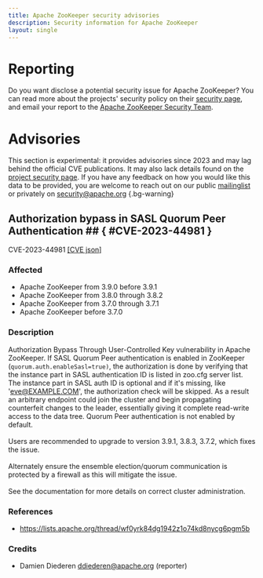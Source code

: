 ```yaml
---
title: Apache ZooKeeper security advisories
description: Security information for Apache ZooKeeper
layout: single
---
```


# Reporting

Do you want disclose a potential security issue for Apache ZooKeeper? You can read more about the projects' security policy on their [security page](https://zookeeper.apache.org/security.html), and email your report to the [Apache ZooKeeper Security Team](mailto:security@zookeeper.apache.org).

# Advisories

This section is experimental: it provides advisories since 2023 and may lag behind the official CVE publications. It may also lack details found on the [project security page](https://zookeeper.apache.org/security.html). If you have any feedback on how you would like this data to be provided, you are welcome to reach out on our public [mailinglist](/mailinglist) or privately on [security@apache.org](mailto:security@apache.org)
{.bg-warning}

## Authorization bypass in SASL Quorum Peer Authentication ## { #CVE-2023-44981 }

CVE-2023-44981 [\[CVE json\]](./CVE-2023-44981.cve.json)

### Affected

* Apache ZooKeeper from 3.9.0 before 3.9.1
* Apache ZooKeeper from 3.8.0 through 3.8.2
* Apache ZooKeeper from 3.7.0 through 3.7.1
* Apache ZooKeeper before 3.7.0


### Description

Authorization Bypass Through User-Controlled Key vulnerability in Apache ZooKeeper. If SASL Quorum Peer authentication is enabled in ZooKeeper (<code>quorum.auth.enableSasl=</code><code>true)</code>, the authorization is done by verifying that the instance part in SASL authentication ID is listed in zoo.cfg server list. The instance part in SASL auth ID is optional and if it's missing, like 'eve@EXAMPLE.COM', the authorization check will be skipped.&nbsp;<span style="background-color: rgb(255, 255, 255);">As a result an arbitrary endpoint could join the cluster and begin propagating counterfeit changes to the leader, essentially giving it complete read-write access to the data tree.&nbsp;<span style="background-color: rgb(255, 255, 255);">Quorum Peer authentication is not enabled by default.</span><br><br></span><span style="background-color: var(--wht);">Users are recommended to upgrade to version 3.9.1, 3.8.3, 3.7.2, which fixes the issue.<br><br></span><span style="background-color: rgb(255, 255, 255);">Alternately ensure the ensemble election/quorum communication is protected by a firewall as this will mitigate the issue.<br><br><span style="background-color: rgb(255, 255, 255);">See the documentation for more details on correct cluster administration.</span></span><br>

### References
* https://lists.apache.org/thread/wf0yrk84dg1942z1o74kd8nycg6pgm5b


### Credits
* Damien Diederen <ddiederen@apache.org> (reporter)
